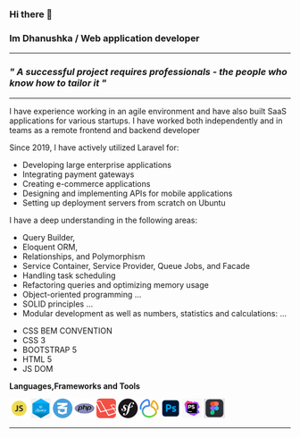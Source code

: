 ### Hi there 👋
### Im Dhanushka /  Web application developer

<hr>

<h3> 
<i>
" A successful project requires professionals - 
the people who know how to tailor it " 
</i> 
</h3>

<hr>

<p>
I have experience working in an agile environment and have also built SaaS applications for various startups. 
I have worked both independently and in teams as a remote frontend and backend developer
</p>



<p> Since 2019, I have actively utilized Laravel for: </p>

<ul>
        <li>Developing large enterprise applications </li>
        <li>Integrating payment gateways</li>
        <li>Creating e-commerce applications</li>
        <li>Designing and implementing APIs for mobile applications</li>
        <li>Setting up deployment servers from scratch on Ubuntu</li>
</ul>


<p> I have a deep understanding in the following areas: </p>



<ul>
        <li>Query Builder,</li>
        <li>Eloquent ORM,</li>
        <li>Relationships, and Polymorphism</li>
        <li>Service Container, Service Provider, Queue Jobs, and Facade</li>
        <li>Handling task scheduling</li>
        <li>Refactoring queries and optimizing memory usage</li>
        <li>Object-oriented programming ...</li>
        <li>SOLID principles ...</li>
        <li>Modular development as well as numbers, statistics and calculations: ...</li>
</ul>

<ul>
        <li>CSS BEM CONVENTION </li>
        <li>CSS 3 </li>
        <li>BOOTSTRAP 5 </li>
        <li>HTML 5</li>
        <li>JS DOM</li>
</ul>

**Languages,Frameworks and Tools**

<code><img height="35rem" src="img/js.webp"/></code>
<code><img height="35rem" src="img/jquery.png"/></code>
<code><img height="35rem" src="img/css-3.webp"/></code>
<code><img height="35rem" src="img/php.png"/></code>
<code><img height="35rem" src="img/laravel.webp"/></code>
<code><img height="35rem" src="img/symfony-logo.png"/></code>
<code><img height="35rem" src="img/navicat.jfif"/></code>
<code><img height="35rem" src="img/photoshop.PNG"/></code>
<code><img height="35rem" src="img/phpstorm.jpg"/></code>
<code><img height="35rem" src="img/figma.PNG"/></code>

<hr>



